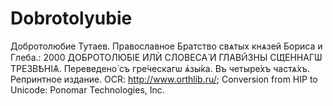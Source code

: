 # Dobrotolyubie

Добротолюбие
Тутаев. Православное Братство свѧтых  кнѧзей Бориса и Глеба.: 2000
ДОБРОТОЛЮ́БІЕ И҆ЛЍ СЛОВЕСА̀ И҆ ГЛАВИ̑ЗНЫ СЩ҃Е́ННАГѠ ТРЕЗВѢ́НІѦ.  Переведено̀ съ гре́ческагѡ ѧ҆зы́ка. Въ четыре́хъ частѧ́хъ.  Репринтное издание. OCR: http://www.orthlib.ru/; Conversion from HIP to Unicode: Ponomar Technologies, Inc.
